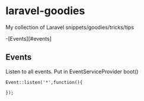 # laravel-goodies
My collection of Laravel snippets/goodies/tricks/tips

-[Events][#events]


## Events
Listen to all events. Put in EventServiceProvider boot()
```
Event::listen('*',function(){

});
```

